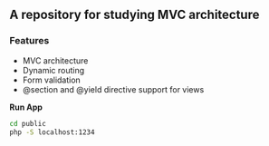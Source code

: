 ## A repository for studying MVC architecture

### Features
- MVC architecture
- Dynamic routing
- Form validation
- @section and @yield directive support for views

**Run App**

```bash
cd public
php -S localhost:1234
```